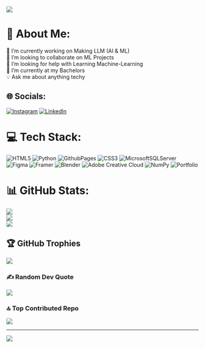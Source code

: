 <a href="https://github.com/DenverCoder1/readme-typing-svg">
    <img src="https://readme-typing-svg.demolab.com/?lines=Data%20Scientist;Game%20Devlopment;Always%20learning%20new%20things&font=Fira%20Code&center=true&width=440&height=45&color=f75c7e&vCenter=true&pause=1000&size=22" /></a>
</p>


# 💫 About Me:
🔭 I’m currently working on Making LLM (AI & ML)<br>👯 I’m looking to collaborate on ML Projects<br>🤝 I’m looking for help with Learning Machine-Learning<br>🌱 I’m currently at my Bachelors<br>💡 Ask me about anything techy


## 🌐 Socials:
[![Instagram](https://img.shields.io/badge/Instagram-%23E4405F.svg?logo=Instagram&logoColor=white)](https://instagram.com/ohmiz.verse) [![LinkedIn](https://img.shields.io/badge/LinkedIn-%230077B5.svg?logo=linkedin&logoColor=white)](https://linkedin.com/in/ohmicguy) 

# 💻 Tech Stack:
![HTML5](https://img.shields.io/badge/html5-%23E34F26.svg?style=plastic&logo=html5&logoColor=white) ![Python](https://img.shields.io/badge/python-3670A0?style=plastic&logo=python&logoColor=ffdd54) ![GithubPages](https://img.shields.io/badge/github%20pages-121013?style=plastic&logo=github&logoColor=white) ![CSS3](https://img.shields.io/badge/css3-%231572B6.svg?style=plastic&logo=css3&logoColor=white) ![MicrosoftSQLServer](https://img.shields.io/badge/Microsoft%20SQL%20Server-CC2927?style=plastic&logo=microsoft%20sql%20server&logoColor=white) ![Figma](https://img.shields.io/badge/figma-%23F24E1E.svg?style=plastic&logo=figma&logoColor=white) ![Framer](https://img.shields.io/badge/Framer-black?style=plastic&logo=framer&logoColor=blue) ![Blender](https://img.shields.io/badge/blender-%23F5792A.svg?style=plastic&logo=blender&logoColor=white) ![Adobe Creative Cloud](https://img.shields.io/badge/Adobe%20Creative%20Cloud-DA1F26.svg?style=plastic&logo=Adobe%20Creative%20Cloud&logoColor=white) ![NumPy](https://img.shields.io/badge/numpy-%23013243.svg?style=plastic&logo=numpy&logoColor=white) ![Portfolio](https://img.shields.io/badge/Portfolio-%23000000.svg?style=plastic&logo=firefox&logoColor=#FF7139)
# 📊 GitHub Stats:
![](https://github-readme-stats.vercel.app/api?username=ohmic-stuffs&theme=dark&hide_border=false&include_all_commits=true&count_private=true)<br/>
![](https://github-readme-streak-stats.herokuapp.com/?user=ohmic-stuffs&theme=dark&hide_border=false)<br/>
![](https://github-readme-stats.vercel.app/api/top-langs/?username=ohmic-stuffs&theme=dark&hide_border=false&include_all_commits=true&count_private=true&layout=compact)

## 🏆 GitHub Trophies
![](https://github-profile-trophy.vercel.app/?username=ohmic-stuffs&theme=radical&no-frame=false&no-bg=false&margin-w=4)

### ✍️ Random Dev Quote
![](https://quotes-github-readme.vercel.app/api?type=horizontal&theme=gruvbox)

### 🔝 Top Contributed Repo
![](https://github-contributor-stats.vercel.app/api?username=ohmic-stuffs&limit=5&theme=dark&combine_all_yearly_contributions=true)

---
[![](https://visitcount.itsvg.in/api?id=ohmic-stuffs&icon=0&color=0)](https://visitcount.itsvg.in)
